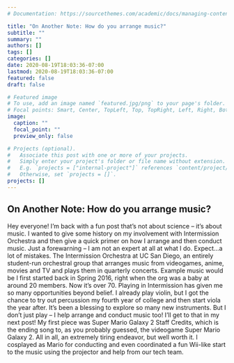 ```yaml
---
# Documentation: https://sourcethemes.com/academic/docs/managing-content/

title: "On Another Note: How do you arrange music?"
subtitle: ""
summary: ""
authors: []
tags: []
categories: []
date: 2020-08-19T18:03:36-07:00
lastmod: 2020-08-19T18:03:36-07:00
featured: false
draft: false

# Featured image
# To use, add an image named `featured.jpg/png` to your page's folder.
# Focal points: Smart, Center, TopLeft, Top, TopRight, Left, Right, BottomLeft, Bottom, BottomRight.
image:
  caption: ""
  focal_point: ""
  preview_only: false

# Projects (optional).
#   Associate this post with one or more of your projects.
#   Simply enter your project's folder or file name without extension.
#   E.g. `projects = ["internal-project"]` references `content/project/deep-learning/index.md`.
#   Otherwise, set `projects = []`.
projects: []
---
```

## On Another Note: How do you arrange music? 
Hey everyone! I’m back with a fun post that’s not about science – it’s about music. I wanted to give some history on my involvement with Intermission Orchestra and then give a quick primer on how I arrange and then conduct music. Just a forewarning – I am not an expert at all at what I do. Expect…a lot of mistakes. 
The Intermission Orchestra at UC San Diego, an entirely student-run orchestral group that arranges music from videogames, anime, movies and TV and plays them in quarterly concerts. Example music would be I first started back in Spring 2016, right when the org was a baby at around 20 members. Now it’s over 70. 
Playing in Intermission has given me so many opportunities beyond belief. I already play violin, but I got the chance to try out percussion my fourth year of college and then start viola the year after. It’s been a blessing to explore so many new instruments. But I don’t just play – I help arrange and conduct music too! I’ll get to that in my next post!
My first piece was Super Mario Galaxy 2 Staff Credits, which is the ending song to, as you probably guessed, the videogame Super Mario Galaxy 2. All in all, an extremely tiring endeavor, but well worth it. I cosplayed as Mario for conducting and even coordinated a fun Wii-like start to the music using the projector and help from our tech team. 
